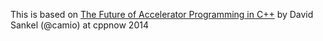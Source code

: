 This is based on [The Future of Accelerator Programming in C++](https://github.com/boostcon/cppnow_presentations_2014/blob/master/files/CppNow2014_Future_of_Accelerator_Programming.pdf?raw=true) by David Sankel (@camio) at cppnow 2014
